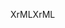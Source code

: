 <span data-ttu-id="c82c4-101">XrML</span><span class="sxs-lookup"><span data-stu-id="c82c4-101">XrML</span></span>